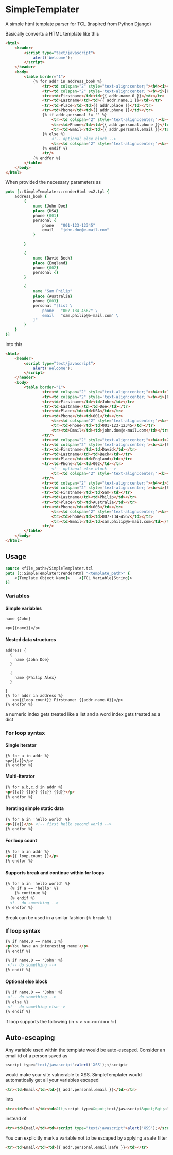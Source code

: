 SimpleTemplater
===================

A simple html template parser for TCL (inspired from Python Django)

Basically converts a HTML template like this
```html
<html>
    <header>
        <script type="text/javascript">
            alert('Welcome');
        </script>
    </header>
    <body>
        <table border="1">
            {% for addr in address_book %}
                <tr><td colspan="2" style="text-align:center;"><h4><i>{{ loop.count }}# {{ addr.name }}</i></h4></td></tr>
                <tr><td colspan="2" style='text-align:center;'><b><i>[Professional]</i></b></td></tr>
                <tr><td>Firstname</td><td>{{ addr.name.0 }}</td></tr>
                <tr><td>Lastname</td><td>{{ addr.name.1 }}</td></tr>
                <tr><td>Place</td><td>{{ addr.place }}</td></tr>
                <tr><td>Phone</td><td>{{ addr.phone }}</td></tr>
                {% if addr.personal != '' %}
                    <tr><td colspan="2" style='text-align:center;'><b><i>[Personal]</i></b></td></tr>
                    <tr><td>Phone</td><td>{{ addr.personal.phone }}</td></tr>
                    <tr><td>Email</td><td>{{ addr.personal.email }}</td></tr>
                {% else %}
                    <!-- optional else block -->
                    <tr><td colspan="2" style='text-align:center;'><b><i>[Personal info not available]</i></b></td></tr>
                {% endif %}
                <tr/>
            {% endfor %}
        </table>
    </body>
</html>
```
When provided the necessary parameters as
```tcl
puts [::SimpleTemplater::renderHtml ex2.tpl {
    address_book {
        {
            name {John Doe}
            place {USA}
            phone {001}
            personal {
                phone   "001-123-12345"
                email   "john.doe@e-mail.com"
            }

        }

        {
            name {David Beck}
            place {England}
            phone {002}
            personal {}
        }

        {
            name "Sam Philip"
            place {Australia}
            phone {003}
            personal "[list \
                phone   "007-134-4567" \
                email   "sam.philip@e-mail.com" \
            ]"
        }
    }
}]
```    
Into this
```html
<html>
    <header>
        <script type="text/javascript">
            alert('Welcome');
        </script>
    </header>
    <body>
        <table border="1">
                <tr><td colspan="2" style="text-align:center;"><h4><i>1# John Doe</i></h4></td></tr>
                <tr><td colspan="2" style='text-align:center;'><b><i>[Professional]</i></b></td></tr>
                <tr><td>Firstname</td><td>John</td></tr>
                <tr><td>Lastname</td><td>Doe</td></tr>
                <tr><td>Place</td><td>USA</td></tr>
                <tr><td>Phone</td><td>001</td></tr>                
                    <tr><td colspan="2" style='text-align:center;'><b><i>[Personal]</i></b></td></tr>
                    <tr><td>Phone</td><td>001-123-12345</td></tr>
                    <tr><td>Email</td><td>john.doe@e-mail.com</td></tr>
                <tr/>
                <tr><td colspan="2" style="text-align:center;"><h4><i>2# David Beck</i></h4></td></tr>
                <tr><td colspan="2" style='text-align:center;'><b><i>[Professional]</i></b></td></tr>
                <tr><td>Firstname</td><td>David</td></tr>
                <tr><td>Lastname</td><td>Beck</td></tr>
                <tr><td>Place</td><td>England</td></tr>
                <tr><td>Phone</td><td>002</td></tr>                
                    <!-- optional else block -->
                    <tr><td colspan="2" style='text-align:center;'><b><i>[Personal info not available]</i></b></td></tr>
                <tr/>
                <tr><td colspan="2" style="text-align:center;"><h4><i>3# Sam Philip</i></h4></td></tr>
                <tr><td colspan="2" style='text-align:center;'><b><i>[Professional]</i></b></td></tr>
                <tr><td>Firstname</td><td>Sam</td></tr>
                <tr><td>Lastname</td><td>Philip</td></tr>
                <tr><td>Place</td><td>Australia</td></tr>
                <tr><td>Phone</td><td>003</td></tr>                
                    <tr><td colspan="2" style='text-align:center;'><b><i>[Personal]</i></b></td></tr>
                    <tr><td>Phone</td><td>007-134-4567</td></tr>
                    <tr><td>Email</td><td>sam.philip@e-mail.com</td></tr>
                <tr/>
        </table>
    </body>
</html>
```
## Usage
```tcl
source <file_path>/SimpleTemplater.tcl
puts [::SimpleTemplater:renderHtml "<template_path>" {
    <[Template Object Name]>    <[TCL Variable|String]>
}]
```
### Variables
#### Simple variables
```
name {John}

<p>{{name}}</p>
```
#### Nested data structures
```
address {
  {
    name {John Doe}
  }

  {
    name {Philip Alex}
  }

}
{% for addr in address %}
   <p>{{loop.count}} Firstname: {{addr.name.0}}</p>
{% endfor %}
```
a numeric index gets treated like a list and a word index gets treated as a dict
### For loop syntax
#### Single iterator
```
{% for a in addr %}
<p>{{a}}</p>
{% endfor %}
```
#### Multi-iterator
```html
{% for a,b,c,d in addr %}
<p>{{a}} {{b}} {{c}} {{d}}</p>
{% endfor %}
```
#### Iterating simple static data
```html
{% for a in 'hello world' %}
<p>{{a}}</p> <!-- first hello second world -->
{% endfor %}
```
#### For loop count
```html
{% for a in addr %}
<p>{{ loop.count }}</p>
{% endfor %}
```
#### Supports break and continue within for loops
```html
{% for a in 'hello world' %}
  {% if a == 'hello' %}
    {% continue %}
  {% endif %}
  <!-- do something -->
{% endfor %}
```
Break can be used in a smilar fashion ```{% break %}```

### If loop syntax
```html
{% if name.0 == name.1 %}
<p>You have an interesting name!</p>
{% endif %}
```

```html
{% if name.0 == 'John' %}
 <!-- do something -->
{% endif %}
```
#### Optional else block
```html
{% if name.0 == 'John' %}
 <!-- do something -->
{% else %}
 <!-- do something else-->
{% endif %} 
```
if loop supports the following (in < > <= >= ni == !=)
## Auto-escaping
Any variable used within the template would be auto-escaped.
Consider an email id of a person saved as 
```javascript
<script type="text/javascript">alert('XSS');</script>
```
would make your site vulnerable to XSS.
SimpleTemplater would automatically get all your variables escaped
```html
<tr><td>Email</td><td>{{ addr.personal.email }}</td></tr>
```
into
```html
<tr><td>Email</td><td>&lt;script type=&quot;text/javascript&quot;&gt;alert(&#39;XSS&#39;);&lt;/script&gt;</td></tr>
```
instead of
```html
<tr><td>Email</td><td><script type="text/javascript">alert('XSS');</script></td></tr>
```
You can explicitly mark a variable not to be escaped by applying a safe filter
```html
<tr><td>Email</td><td>{{ addr.personal.email|safe }}</td></tr>
```
